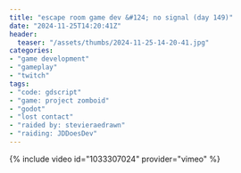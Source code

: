 ```yaml
---
title: "escape room game dev &#124; no signal (day 149)"
date: "2024-11-25T14:20:41Z"
header:
  teaser: "/assets/thumbs/2024-11-25-14-20-41.jpg"
categories:
- "game development"
- "gameplay"
- "twitch"
tags:
- "code: gdscript"
- "game: project zomboid"
- "godot"
- "lost contact"
- "raided by: stevieraedrawn"
- "raiding: JDDoesDev"
---
```

{% include video id="1033307024" provider="vimeo" %}
